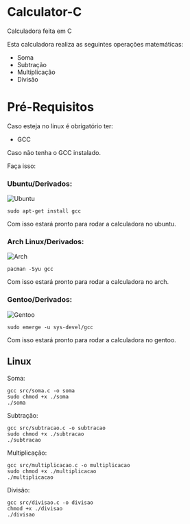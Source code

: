 # Calculator-C
Calculadora feita em C

Esta calculadora realiza as seguintes operações matemáticas:

- Soma
- Subtração
- Multiplicação
- Divisão

# Pré-Requisitos

Caso esteja no linux é obrigatório ter:
- GCC

Caso não tenha o GCC instalado.

Faça isso:

### Ubuntu/Derivados:
![Ubuntu](https://e-tinet.com/wp-content/uploads/2013/06/ubuntu-logo-configuracao-dual-boot-windows83-2.png)
```
sudo apt-get install gcc
```
Com isso estará pronto para rodar a calculadora no ubuntu.

### Arch Linux/Derivados:
![Arch](https://seeklogo.com/images/A/archlinux-logo-1159446C2C-seeklogo.com.png)
```
pacman -Syu gcc
```

Com isso estará pronto para rodar a calculadora no arch.
### Gentoo/Derivados:
![Gentoo](https://upload.wikimedia.org/wikipedia/commons/1/19/Gentoo_Logo_Vector.svg)
```
sudo emerge -u sys-devel/gcc
```

Com isso estará pronto para rodar a calculadora no gentoo.

## Linux ##

Soma:
```
gcc src/soma.c -o soma
sudo chmod +x ./soma
./soma
```

Subtração:
```
gcc src/subtracao.c -o subtracao
sudo chmod +x ./subtracao
./subtracao
```

Multiplicação:
```
gcc src/multiplicacao.c -o multiplicacao
sudo chmod +x ./multiplicacao
./multiplicacao
```

Divisão:
```
gcc src/divisao.c -o divisao
chmod +x ./divisao
./divisao
